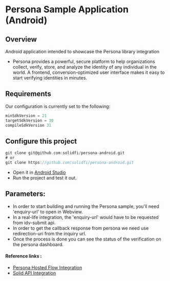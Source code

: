 
# Persona Sample Application (Android)

## Overview
Android application intended to showcase the Persona library integration

 - Persona provides a powerful, secure platform to help organizations collect, verify, store, and analyze the identity of any individual in the world. A frontend, conversion-optimized user interface makes it easy to start verifying identities in minutes.

## Requirements

Our configuration is currently set to the following:
```groovy
minSdkVersion = 21
targetSdkVersion = 30
compileSdkVersion 31
```

## Configure this project

```groovy
git clone git@github.com:solidfi/persona-android.git
# or
git clone https://github.com/solidfi/persona-android.git
```
- Open it in [Android Studio](https://developer.android.com/studio)
- Run the project and test it out.

## Parameters:

- In order to start building and running the Persona sample, you'll need 'enquiry-url' to open in Webview.
- In a real-life integration, the 'enquiry-url' would have to be requested from idv-submit api.
- In order to get the callback response from persona we need use redirection-uri from the inquiry url.
- Once the process is done you can see the status of the verification on the persona dashboard.

#### Reference links :

- [Persona Hosted Flow Integration](https://docs.withpersona.com/docs/quickstart-hosted-flow)
- [Solid API Integration](https://documenter.getpostman.com/view/13543869/TWDfEDwX#ce8c0e57-0dcf-45ea-87d8-6f03a302e027)
  
